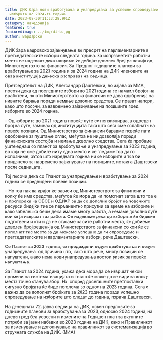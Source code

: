```yaml
---
title: ДИК бара нови вработувања и унапредувања за успешно спроведување на
  изборите во 2024-та година
date: 2023-08-30T11:33:28.991Z
category: македонија
featured: true
featuredImage: ../img/di-b.jpg
author: Вардарски
---
```

<!--StartFragment-->

ДИК бара кадровско зајакнување во пресрет на парламентарните и претседателските избори следната година. За испразнетите работни мести се надеваат дека навреме ќе добијат доволен број решенија од Министерството за финансии. За Предлог годишните планови за вработување за 2023 година и за 2024 година на ДИК членовите на оваа институција денеска расправаа на седница.

Претседателот на ДИК, Александар Даштевски, во изјава за МИА, посочи дека од последните избори во 2021 година се намаил бројот на вработени, но оти Министерството за финансии не дава одобренија на нивните барања поради немање доволно средства. Се прават напори, како што посочи, за навремено зајакнување на позициите пред изборите во 2024 година.

– Од изборите во 2021 година повеќе луѓе се пензионираа, а одреден број на луѓе, заминаа од институцијата така што сега сме ослабнати на повеќе позиции. Од Министерство за финансии баравме повеќе пати одобрение за пуштање оглас, меѓутоа не ни дозволија поради финансиската состојба и немање доволно средства. Сега ќе пробаме уште еднаш со планот за вработување и унапредување за 2023 година, во која не сме добиле ниту една место и ќе гледаме тоа да го исполниме, затоа што наредната година ни се изборите и тоа би придонело за навремено зајакнување на позициите, истакна Даштевски после седницата.

Тој посочи дека со Планот за унапредување и вработување за 2024 година се предвидени повеќе позиции.

– Но тоа пак на крајот ќе зависи од Министерството за финансии и колку ќе има средства, меѓутоа ќе мора да ни помогнат затоа што тоа е и препорака на ОБСЕ и ОДИХР за да се дополни бројот на човечките ресурси бидејќи тие се перманентно присутни за време на изборите и како забелешка беше дека имаме многу работа, а немаме доволно луѓе кои ќе ја извршат таа работа. Се надеваме дека до изборите ќе бидеме подготвени и оти и да не стасаме за сите работни места, ќе добиеме доволен број решенија од Министерството за финансии со кои ќе се пополнат тие места за да можеме успешно да ги спроведеме и претседателските и парламентарните избори, рече Даштевски.

Со Планот за 2023 година, се предвидени седум вработувања и седум унапредувања  од причина што, како што рече, многу позиции се напуштени, а ако нема нови унапредувања постои ризик за повеќе напуштања.

За Планот за 2024 година, укажа дека мора да се извршат некои промени на систематизацијата и тогаш ќе може да се види за колку места точно станува збор. Но  според досегашните претпоставки сигурно бројката ќе биде поголема во однос на 2023 година. Сега е важно да се пополнат бројките за 2023 година поради успешно спроведување на изборите што следат до година, порача Даштевски.

На денешната 72. јавна седница на ДИК, освен предлозите за годишните планови за вработувања за 2023, односно 2024 година, на дневен ред беа усвоени и измените на Годишен план за вкупните потреби за јавни набавки во 2023 година на ДИК, како и Правилникот за изменување и дополнување на правилникот за систематизација во стручната служба на ДИК. (МИА)

<!--EndFragment-->